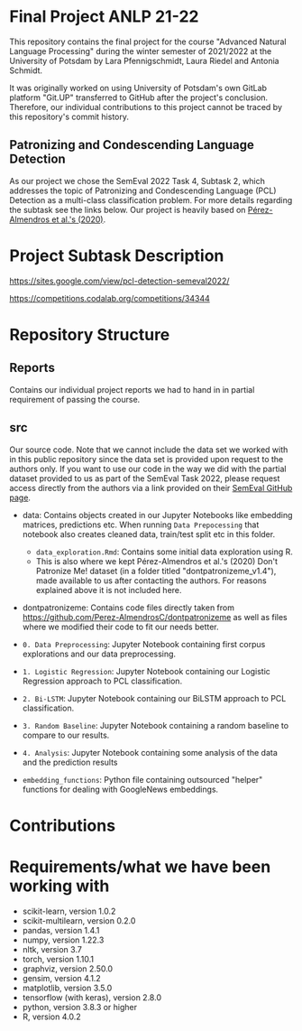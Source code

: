 # Final Project ANLP 21-22


This repository contains the final project for the course "Advanced Natural Language Processing" during the winter semester of 2021/2022 at the University of Potsdam by Lara Pfennigschmidt, Laura Riedel and Antonia Schmidt.

It was originally worked on using University of Potsdam's own GitLab platform "Git.UP" transferred to GitHub after the project's conclusion. Therefore, our individual contributions to this project cannot be traced by this repository's commit history.

## Patronizing and Condescending Language Detection

As our project we chose the SemEval 2022 Task 4, Subtask 2, which addresses the topic of Patronizing and Condescending Language (PCL) Detection as a multi-class classification problem. For more details regarding the subtask see the links below. Our project is heavily based on [Pérez-Almendros et al.'s (2020)](https://aclanthology.org/2020.coling-main.518/).


# Project Subtask Description
https://sites.google.com/view/pcl-detection-semeval2022/

https://competitions.codalab.org/competitions/34344

# Repository Structure

## Reports
Contains our individual project reports we had to hand in in partial requirement of passing the course.

## src
Our source code. 
Note that we cannot include the data set we worked with in this public repository since the data set is provided upon request to the authors only. If you want to use our code in the way we did with the partial dataset provided to us as part of the SemEval Task 2022, please request access directly from the authors via a link provided on their [SemEval GitHub page](https://github.com/Perez-AlmendrosC/dontpatronizeme "dontpatronizeme SemEval 2022").

- data: Contains objects created in our Jupyter Notebooks like embedding matrices, predictions etc. When running `Data Prepocessing` that notebook also creates cleaned data, train/test split etc in this folder.
 	- `data_exploration.Rmd`: Contains some initial data exploration using R.
	- This is also where we kept Pérez-Almendros et al.'s (2020) Don't Patronize Me! dataset (in a folder titled "dontpatronizeme_v1.4"), made available to us after contacting the authors. For reasons explained above it is not included here.

- dontpatronizeme: Contains code files directly taken from https://github.com/Perez-AlmendrosC/dontpatronizeme as well as files where we modified their code to fit our needs better.
- `0. Data Preprocessing`: Jupyter Notebook containing first corpus explorations and our data preprocessing.
- `1. Logistic Regression`: Jupyter Notebook containing our Logistic Regression approach to PCL classification.
- `2. Bi-LSTM`: Jupyter Notebook containing our BiLSTM approach to PCL classification.
- `3. Random Baseline`: Jupyter Notebook containing a random baseline to compare to our results.
- `4. Analysis`: Jupyter Notebook containing some analysis of the data and the prediction results
- `embedding_functions`: Python file containing outsourced "helper" functions for dealing with GoogleNews embeddings.

# Contributions

# Requirements/what we have been working with
- scikit-learn, version 1.0.2
- scikit-multilearn, version 0.2.0
- pandas, version 1.4.1
- numpy, version 1.22.3
- nltk, version 3.7
- torch, version 1.10.1
- graphviz, version 2.50.0
- gensim, version 4.1.2
- matplotlib, version 3.5.0
- tensorflow (with keras), version 2.8.0
- python, version 3.8.3 or higher
- R, version 4.0.2
